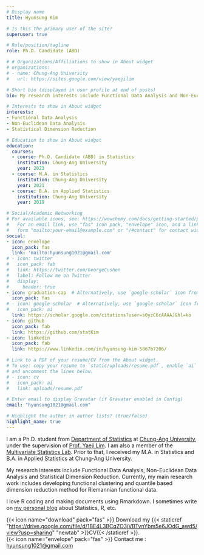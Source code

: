 ```yaml
---
# Display name
title: Hyunsung Kim

# Is this the primary user of the site?
superuser: true

# Role/position/tagline
role: Ph.D. Candidate (ABD)

# # Organizations/Affiliations to show in About widget
# organizations:
# - name: Chung-Ang University
#   url: https://sites.google.com/view/yaejilim

# Short bio (displayed in user profile at end of posts)
bio: My research interests include Functional Data Analysis and Non-Euclidean Data Analysis.

# Interests to show in About widget
interests:
- Functional Data Analysis
- Non-Euclidean Data Analysis
- Statistical Dimension Reduction

# Education to show in About widget
education:
  courses:
  - course: Ph.D. Candidate (ABD) in Statistics
    institution: Chung-Ang University
    year: 2023
  - course: M.A. in Statistics
    institution: Chung-Ang University
    year: 2021
  - course: B.A. in Applied Statistics
    institution: Chung-Ang University
    year: 2019

# Social/Academic Networking
# For available icons, see: https://wowchemy.com/docs/getting-started/page-builder/#icons
#   For an email link, use "fas" icon pack, "envelope" icon, and a link in the
#   form "mailto:your-email@example.com" or "/#contact" for contact widget.
social:
- icon: envelope
  icon_pack: fas
  link: 'mailto:hyunsung1021@gmail.com'
# - icon: twitter
#   icon_pack: fab
#   link: https://twitter.com/GeorgeCushen
#   label: Follow me on Twitter
#   display:
#     header: true
- icon: graduation-cap  # Alternatively, use `google-scholar` icon from `ai` icon pack
  icon_pack: fas
# - icon: google-scholar  # Alternatively, use `google-scholar` icon from `ai` icon pack
#   icon_pack: ai
  link: https://scholar.google.com/citations?user=s0yzC6cAAAAJ&hl=ko
- icon: github
  icon_pack: fab
  link: https://github.com/statKim
- icon: linkedin
  icon_pack: fab
  link: https://www.linkedin.com/in/hyunsung-kim-5867b7206/

# Link to a PDF of your resume/CV from the About widget.
# To use: copy your resume to `static/uploads/resume.pdf`, enable `ai` icons in `params.toml`,
# and uncomment the lines below.
# - icon: cv
#   icon_pack: ai
#   link: uploads/resume.pdf

# Enter email to display Gravatar (if Gravatar enabled in Config)
email: "hyunsung1021@gmail.com"

# Highlight the author in author lists? (true/false)
highlight_name: true
---
```


I am a Ph.D. student from [Department of Statistics](http://stat.cau.ac.kr/) at [Chung-Ang University](https://www.cau.ac.kr/), under the supervision of [Prof. Yaeji Lim](https://sites.google.com/site/yaejilim).
I am also a member of the [Multivariate Statistics Lab](https://sites.google.com/view/yaejilim).
Prior to that, I received my M.A. in Statistics and B.A. in Applied Statistics at Chung-Ang University.

My research interests include Functional Data Analysis, Non-Euclidean Data Analysis and Statistical Dimension Reduction.
Currently, my main research work includes developing functional clustering and quantile based dimension reduction method for Riemannian functional data.

I love R coding and making documents using Rmarkdown.
I sometimes write on [my personal blog](https://statkim.github.io/) about Statistics, R, etc.

<!--
I have broad research interests in methodology and theory in causal inference, reinforcement learning, graphical model, and their interchanges, to establish reliable, powerful, and interpretable solutions to wide real-world problems. Currently, my main research work includes individualized optimal decision making with complex data, policy evaluation in reinforcement/deep learning, and causal discovery for high-dimensional individual mediation analysis, directly motivated by precision medicine, customized economics, personalized marketing, modern epidemiology, etc.
-->

{{< icon name="download" pack="fas" >}} Download my {{< staticref "https://drive.google.com/file/d/1BE4L3BCqZO3jVBTvnYbm5e6JOdG_awd5/view?usp=sharing" "newtab" >}}CV{{< /staticref >}}.
<br>
{{< icon name="envelope" pack="fas" >}} Contact me : [hyunsung1021@gmail.com](mailto:hyunsung1021@gmail.com)
